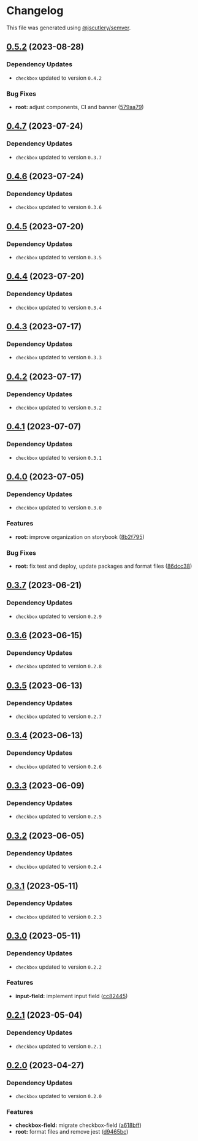 # Changelog

This file was generated using [@jscutlery/semver](https://github.com/jscutlery/semver).

## [0.5.2](https://github.com/Novatics/novatics-ui/compare/checkbox-field-0.5.1...checkbox-field-0.5.2) (2023-08-28)

### Dependency Updates

* `checkbox` updated to version `0.4.2`

### Bug Fixes

* **root:** adjust components, CI and banner ([579aa79](https://github.com/Novatics/novatics-ui/commit/579aa791c1358545b3b8d50be1d00dbbebad0f16))

## [0.4.7](https://github.com/Novatics/novatics-ui/compare/checkbox-field-0.4.6...checkbox-field-0.4.7) (2023-07-24)

### Dependency Updates

* `checkbox` updated to version `0.3.7`
## [0.4.6](https://github.com/Novatics/novatics-ui/compare/checkbox-field-0.4.5...checkbox-field-0.4.6) (2023-07-24)

### Dependency Updates

* `checkbox` updated to version `0.3.6`
## [0.4.5](https://github.com/Novatics/novatics-ui/compare/checkbox-field-0.4.4...checkbox-field-0.4.5) (2023-07-20)

### Dependency Updates

* `checkbox` updated to version `0.3.5`
## [0.4.4](https://github.com/Novatics/novatics-ui/compare/checkbox-field-0.4.3...checkbox-field-0.4.4) (2023-07-20)

### Dependency Updates

* `checkbox` updated to version `0.3.4`
## [0.4.3](https://github.com/Novatics/novatics-ui/compare/checkbox-field-0.4.2...checkbox-field-0.4.3) (2023-07-17)

### Dependency Updates

* `checkbox` updated to version `0.3.3`
## [0.4.2](https://github.com/Novatics/novatics-ui/compare/checkbox-field-0.4.1...checkbox-field-0.4.2) (2023-07-17)

### Dependency Updates

* `checkbox` updated to version `0.3.2`
## [0.4.1](https://github.com/Novatics/novatics-ui/compare/checkbox-field-0.4.0...checkbox-field-0.4.1) (2023-07-07)

### Dependency Updates

* `checkbox` updated to version `0.3.1`
## [0.4.0](https://github.com/Novatics/novatics-ui/compare/checkbox-field-0.3.6...checkbox-field-0.4.0) (2023-07-05)

### Dependency Updates

* `checkbox` updated to version `0.3.0`

### Features

* **root:** improve organization on storybook ([8b2f795](https://github.com/Novatics/novatics-ui/commit/8b2f795811ab8304bb7d6ce2f56311949b3561d1))


### Bug Fixes

* **root:** fix test and deploy, update packages and format files ([86dcc38](https://github.com/Novatics/novatics-ui/commit/86dcc38a7efde19ca7051746e646663aea19ee28))

## [0.3.7](https://github.com/Novatics/novatics-ui/compare/checkbox-field-0.3.6...checkbox-field-0.3.7) (2023-06-21)

### Dependency Updates

* `checkbox` updated to version `0.2.9`
## [0.3.6](https://github.com/Novatics/novatics-ui/compare/checkbox-field-0.3.5...checkbox-field-0.3.6) (2023-06-15)

### Dependency Updates

* `checkbox` updated to version `0.2.8`
## [0.3.5](https://github.com/Novatics/novatics-ui/compare/checkbox-field-0.3.4...checkbox-field-0.3.5) (2023-06-13)

### Dependency Updates

* `checkbox` updated to version `0.2.7`
## [0.3.4](https://github.com/Novatics/novatics-ui/compare/checkbox-field-0.3.3...checkbox-field-0.3.4) (2023-06-13)

### Dependency Updates

* `checkbox` updated to version `0.2.6`
## [0.3.3](https://github.com/Novatics/novatics-ui/compare/checkbox-field-0.3.2...checkbox-field-0.3.3) (2023-06-09)

### Dependency Updates

* `checkbox` updated to version `0.2.5`
## [0.3.2](https://github.com/Novatics/novatics-ui/compare/checkbox-field-0.3.1...checkbox-field-0.3.2) (2023-06-05)

### Dependency Updates

* `checkbox` updated to version `0.2.4`
## [0.3.1](https://github.com/Novatics/novatics-ui/compare/checkbox-field-0.3.0...checkbox-field-0.3.1) (2023-05-11)

### Dependency Updates

* `checkbox` updated to version `0.2.3`
## [0.3.0](https://github.com/Novatics/novatics-ui/compare/checkbox-field-0.2.1...checkbox-field-0.3.0) (2023-05-11)

### Dependency Updates

* `checkbox` updated to version `0.2.2`

### Features

* **input-field:** implement input field ([cc82445](https://github.com/Novatics/novatics-ui/commit/cc8244599e431729b92d9ab3dcceb99610cd7811))

## [0.2.1](https://github.com/Novatics/novatics-ui/compare/checkbox-field-0.2.0...checkbox-field-0.2.1) (2023-05-04)

### Dependency Updates

* `checkbox` updated to version `0.2.1`
## [0.2.0](https://github.com/Novatics/novatics-ui/compare/checkbox-field-0.1.0...checkbox-field-0.2.0) (2023-04-27)

### Dependency Updates

* `checkbox` updated to version `0.2.0`

### Features

* **checkbox-field:** migrate checkbox-field ([a618bff](https://github.com/Novatics/novatics-ui/commit/a618bffb0d8b03787f79a8770f712c0ab6b6db85))
* **root:** format files and remove jest ([d9465bc](https://github.com/Novatics/novatics-ui/commit/d9465bc1205be35fa970b607b6cb1d05aca4f756))
